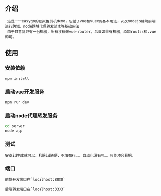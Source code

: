 ##  介绍
     这是一个easygo的虚拟售货机demo，包括了vue和vuex的基本用法，以及nodejs辅助前端进行跨域，node跨域代理转发请求等基础用法
     由于目前就只有一台机器，所有没有做vue-router，后面如果有机器，添加router和.vue即可。
## 使用
### 安装依赖

```bash
npm install
```

### 启动vue开发服务
```bash
npm run dev
```

### 启动node代理转发服务
```bash
cd server
node app
```
### 测试
    安卓id生成就可以，机器id随便，不填都行。。。自动化没有写。。只能凑合看把。

### 端口
    前端开发端口在`localhost:8080`

    后端转发端口在`localhost:3333`
